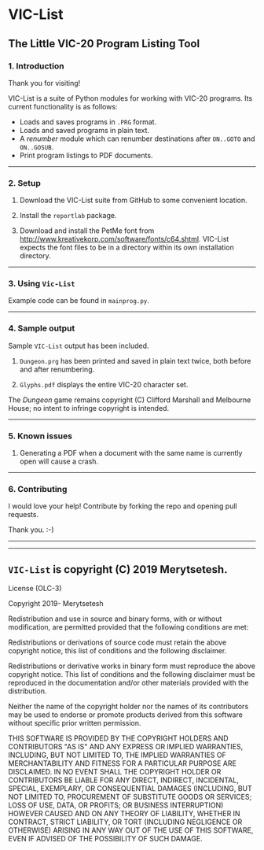 # VIC-List

## The Little VIC-20 Program Listing Tool


### 1. Introduction

Thank you for visiting!

VIC-List is a suite of Python modules for working with VIC-20 programs. Its current functionality is as follows:

* Loads and saves programs in `.PRG` format.
* Loads and saved programs in plain text.
* A _renumber_ module which can renumber destinations after `ON..GOTO` and `ON..GOSUB`.
* Print program listings to PDF documents.

---


### 2. Setup

1. Download the VIC-List suite from GitHub to some convenient location.

2. Install the `reportlab` package.

3. Download and install the PetMe font from http://www.kreativekorp.com/software/fonts/c64.shtml. VIC-List expects the font files to be in a directory within its own installation directory.

---


### 3. Using `Vic-List`

Example code can be found in `mainprog.py`.

---


### 4. Sample output

Sample `VIC-List` output has been included.

1. `Dungeon.prg` has been printed and saved in plain text twice, both before and after renumbering.

2. `Glyphs.pdf` displays the entire VIC-20 character set.

The _Dungeon_ game remains copyright (C) Clifford Marshall and Melbourne House; no intent to infringe copyright is intended.

---

### 5. Known issues

1. Generating a PDF when a document with the same name is currently open will cause a crash.

---

### 6. Contributing

I would love your help! Contribute by forking the repo and opening pull requests.

Thank you. :-)


---
---



## `VIC-List` is copyright (C) 2019 Merytsetesh.

License (OLC-3)

Copyright 2019- Merytsetesh

Redistribution and use in source and binary forms, with or without modification, are permitted provided that the following conditions are met:

Redistributions or derivations of source code must retain the above copyright notice, this list of conditions and the following disclaimer.

Redistributions or derivative works in binary form must reproduce the above copyright notice. This list of conditions and the following disclaimer must be reproduced in the documentation and/or other materials provided with the distribution.

Neither the name of the copyright holder nor the names of its contributors may be used to endorse or promote products derived from this software without specific prior written permission.

THIS SOFTWARE IS PROVIDED BY THE COPYRIGHT HOLDERS AND CONTRIBUTORS "AS IS" AND ANY EXPRESS OR IMPLIED WARRANTIES, INCLUDING, BUT NOT LIMITED TO, THE IMPLIED WARRANTIES OF MERCHANTABILITY AND FITNESS FOR A PARTICULAR PURPOSE ARE DISCLAIMED. IN NO EVENT SHALL THE COPYRIGHT HOLDER OR CONTRIBUTORS BE LIABLE FOR ANY DIRECT, INDIRECT, INCIDENTAL, SPECIAL, EXEMPLARY, OR CONSEQUENTIAL DAMAGES (INCLUDING, BUT NOT LIMITED TO, PROCUREMENT OF SUBSTITUTE GOODS OR SERVICES; LOSS OF USE, DATA, OR PROFITS; OR BUSINESS INTERRUPTION) HOWEVER CAUSED AND ON ANY THEORY OF LIABILITY, WHETHER IN CONTRACT, STRICT LIABILITY, OR TORT (INCLUDING NEGLIGENCE OR OTHERWISE) ARISING IN ANY WAY OUT OF THE USE OF THIS SOFTWARE, EVEN IF ADVISED OF THE POSSIBILITY OF SUCH DAMAGE.
